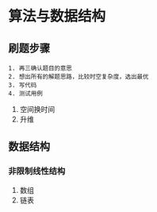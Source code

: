 # 算法与数据结构

## 刷题步骤
    1. 再三确认题目的意思
    2. 想出所有的解题思路，比较时空复杂度，选出最优
    3. 写代码
    4. 测试用例

1. 空间换时间
2. 升维

## 数据结构
### 非限制线性结构
1. 数组
2. 链表

